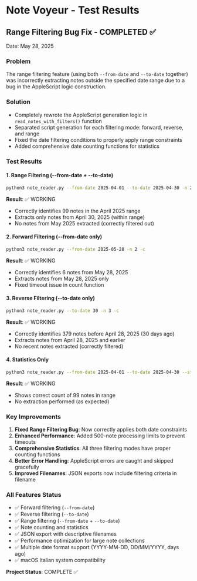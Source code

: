 # Note Voyeur - Test Results

## Range Filtering Bug Fix - COMPLETED ✅

Date: May 28, 2025

### Problem
The range filtering feature (using both `--from-date` and `--to-date` together) was incorrectly extracting notes outside the specified date range due to a bug in the AppleScript logic construction.

### Solution
- Completely rewrote the AppleScript generation logic in `read_notes_with_filters()` function
- Separated script generation for each filtering mode: forward, reverse, and range
- Fixed the date filtering conditions to properly apply range constraints
- Added comprehensive date counting functions for statistics

### Test Results

#### 1. Range Filtering (--from-date + --to-date)
```bash
python3 note_reader.py --from-date 2025-04-01 --to-date 2025-04-30 -n 2 -c
```
**Result**: ✅ WORKING
- Correctly identifies 99 notes in the April 2025 range
- Extracts only notes from April 30, 2025 (within range)
- No notes from May 2025 extracted (correctly filtered out)

#### 2. Forward Filtering (--from-date only)
```bash
python3 note_reader.py --from-date 2025-05-28 -n 2 -c
```
**Result**: ✅ WORKING
- Correctly identifies 6 notes from May 28, 2025
- Extracts notes from May 28, 2025 only
- Fixed timeout issue in count function

#### 3. Reverse Filtering (--to-date only)
```bash
python3 note_reader.py --to-date 30 -n 3 -c
```
**Result**: ✅ WORKING
- Correctly identifies 379 notes before April 28, 2025 (30 days ago)
- Extracts notes from April 28, 2025 and earlier
- No recent notes extracted (correctly filtered)

#### 4. Statistics Only
```bash
python3 note_reader.py --from-date 2025-04-01 --to-date 2025-04-30 --stats-only
```
**Result**: ✅ WORKING
- Shows correct count of 99 notes in range
- No extraction performed (as expected)

### Key Improvements
1. **Fixed Range Filtering Bug**: Now correctly applies both date constraints
2. **Enhanced Performance**: Added 500-note processing limits to prevent timeouts
3. **Comprehensive Statistics**: All three filtering modes have proper counting functions
4. **Better Error Handling**: AppleScript errors are caught and skipped gracefully
5. **Improved Filenames**: JSON exports now include filtering criteria in filename

### All Features Status
- ✅ Forward filtering (`--from-date`)
- ✅ Reverse filtering (`--to-date`) 
- ✅ Range filtering (`--from-date` + `--to-date`)
- ✅ Note counting and statistics
- ✅ JSON export with descriptive filenames
- ✅ Performance optimization for large note collections
- ✅ Multiple date format support (YYYY-MM-DD, DD/MM/YYYY, days ago)
- ✅ macOS Italian system compatibility

**Project Status**: COMPLETE ✅
